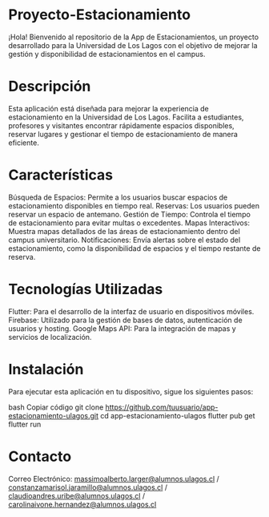 # Proyecto-Estacionamiento

¡Hola! Bienvenido al repositorio de la App de Estacionamientos, un proyecto desarrollado para la Universidad de Los Lagos con el objetivo de mejorar la gestión y disponibilidad de estacionamientos en el campus.

# Descripción

Esta aplicación está diseñada para mejorar la experiencia de estacionamiento en la Universidad de Los Lagos. Facilita a estudiantes, profesores y visitantes encontrar rápidamente espacios disponibles, reservar lugares y gestionar el tiempo de estacionamiento de manera eficiente.

# Características

Búsqueda de Espacios: Permite a los usuarios buscar espacios de estacionamiento disponibles en tiempo real.
Reservas: Los usuarios pueden reservar un espacio de antemano.
Gestión de Tiempo: Controla el tiempo de estacionamiento para evitar multas o excedentes.
Mapas Interactivos: Muestra mapas detallados de las áreas de estacionamiento dentro del campus universitario.
Notificaciones: Envía alertas sobre el estado del estacionamiento, como la disponibilidad de espacios y el tiempo restante de reserva.

# Tecnologías Utilizadas
Flutter: Para el desarrollo de la interfaz de usuario en dispositivos móviles.
Firebase: Utilizado para la gestión de bases de datos, autenticación de usuarios y hosting.
Google Maps API: Para la integración de mapas y servicios de localización.

# Instalación

Para ejecutar esta aplicación en tu dispositivo, sigue los siguientes pasos:

bash
Copiar código
git clone https://github.com/tuusuario/app-estacionamiento-ulagos.git
cd app-estacionamiento-ulagos
flutter pub get
flutter run

# Contacto
Correo Electrónico: massimoalberto.larger@alumnos.ulagos.cl / constanzamarisol.jaramillo@alumnos.ulagos.cl / claudioandres.uribe@alumnos.ulagos.cl / carolinaivone.hernandez@alumnos.ulagos.cl

